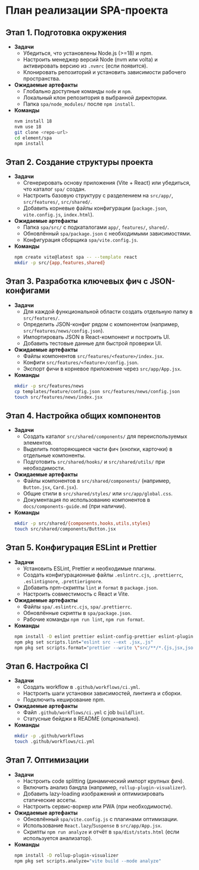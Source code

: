 # План реализации SPA-проекта

## Этап 1. Подготовка окружения
- **Задачи**
  - Убедиться, что установлены Node.js (>=18) и npm.
  - Настроить менеджер версий Node (nvm или volta) и активировать версию из `.nvmrc` (если появится).
  - Клонировать репозиторий и установить зависимости рабочего пространства.
- **Ожидаемые артефакты**
  - Глобально доступные команды `node` и `npm`.
  - Локальный клон репозитория в выбранной директории.
  - Папка `spa/node_modules/` после `npm install`.
- **Команды**
  ```bash
  nvm install 18
  nvm use 18
  git clone <repo-url>
  cd element/spa
  npm install
  ```

## Этап 2. Создание структуры проекта
- **Задачи**
  - Сгенерировать основу приложения (Vite + React) или убедиться, что каталог `spa/` создан.
  - Настроить базовую структуру с разделением на `src/app/`, `src/features/`, `src/shared/`.
  - Добавить корневые файлы конфигурации (`package.json`, `vite.config.js`, `index.html`).
- **Ожидаемые артефакты**
  - Папка `spa/src/` с подкаталогами `app/`, `features/`, `shared/`.
  - Обновлённый `spa/package.json` с необходимыми зависимостями.
  - Конфигурация сборщика `spa/vite.config.js`.
- **Команды**
  ```bash
  npm create vite@latest spa -- --template react
  mkdir -p src/{app,features,shared}
  ```

## Этап 3. Разработка ключевых фич с JSON-конфигами
- **Задачи**
  - Для каждой функциональной области создать отдельную папку в `src/features/`.
  - Определить JSON-конфиг рядом с компонентом (например, `src/features/news/config.json`).
  - Импортировать JSON в React-компонент и построить UI.
  - Добавить тестовые данные для быстрой проверки UI.
- **Ожидаемые артефакты**
  - Файлы компонентов `src/features/<feature>/index.jsx`.
  - Конфиги `src/features/<feature>/config.json`.
  - Экспорт фичи в корневое приложение через `src/app/App.jsx`.
- **Команды**
  ```bash
  mkdir -p src/features/news
  cp templates/feature/config.json src/features/news/config.json
  touch src/features/news/index.jsx
  ```

## Этап 4. Настройка общих компонентов
- **Задачи**
  - Создать каталог `src/shared/components/` для переиспользуемых элементов.
  - Выделить повторяющиеся части фич (кнопки, карточки) в отдельные компоненты.
  - Подготовить `src/shared/hooks/` и `src/shared/utils/` при необходимости.
- **Ожидаемые артефакты**
  - Файлы компонентов в `src/shared/components/` (например, `Button.jsx`, `Card.jsx`).
  - Общие стили в `src/shared/styles/` или `src/app/global.css`.
  - Документация по использованию компонентов в `docs/components-guide.md` (при наличии).
- **Команды**
  ```bash
  mkdir -p src/shared/{components,hooks,utils,styles}
  touch src/shared/components/Button.jsx
  ```

## Этап 5. Конфигурация ESLint и Prettier
- **Задачи**
  - Установить ESLint, Prettier и необходимые плагины.
  - Создать конфигурационные файлы `.eslintrc.cjs`, `.prettierrc`, `.eslintignore`, `.prettierignore`.
  - Добавить npm-скрипты `lint` и `format` в `package.json`.
  - Настроить совместимость с React и Vite.
- **Ожидаемые артефакты**
  - Файлы `spa/.eslintrc.cjs`, `spa/.prettierrc`.
  - Обновлённые скрипты в `spa/package.json`.
  - Рабочие команды `npm run lint`, `npm run format`.
- **Команды**
  ```bash
  npm install -D eslint prettier eslint-config-prettier eslint-plugin-react eslint-plugin-react-hooks
  npm pkg set scripts.lint="eslint src --ext .jsx,.js"
  npm pkg set scripts.format="prettier --write \"src/**/*.{js,jsx,json,css}\""
  ```

## Этап 6. Настройка CI
- **Задачи**
  - Создать workflow в `.github/workflows/ci.yml`.
  - Настроить шаги установки зависимостей, линтинга и сборки.
  - Подключить кеширование npm.
- **Ожидаемые артефакты**
  - Файл `.github/workflows/ci.yml` с job `build`/`lint`.
  - Статусные бейджи в README (опционально).
- **Команды**
  ```bash
  mkdir -p .github/workflows
  touch .github/workflows/ci.yml
  ```

## Этап 7. Оптимизации
- **Задачи**
  - Настроить code splitting (динамический импорт крупных фич).
  - Включить анализ бандла (например, `rollup-plugin-visualizer`).
  - Добавить lazy-loading изображений и оптимизировать статические ассеты.
  - Настроить сервис-воркер или PWA (при необходимости).
- **Ожидаемые артефакты**
  - Обновлённый `spa/vite.config.js` с плагинами оптимизации.
  - Использование `React.lazy`/`Suspense` в `src/app/App.jsx`.
  - Скрипты `npm run analyze` и отчёт в `spa/dist/stats.html` (если используется анализатор).
- **Команды**
  ```bash
  npm install -D rollup-plugin-visualizer
  npm pkg set scripts.analyze="vite build --mode analyze"
  ```
